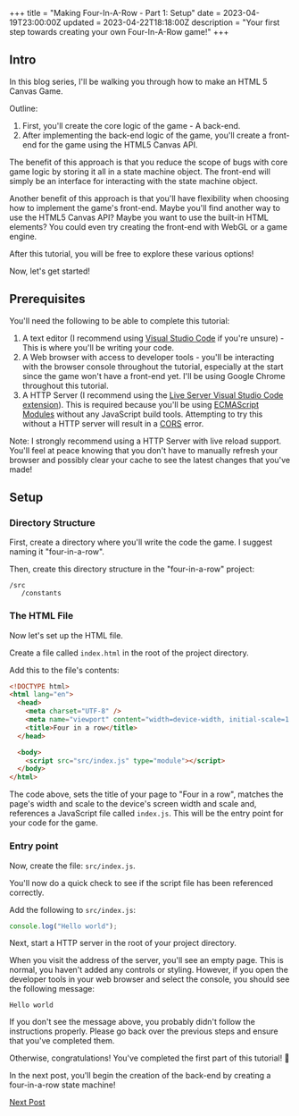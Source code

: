 +++
title = "Making Four-In-A-Row - Part 1: Setup"
date = 2023-04-19T23:00:00Z
updated = 2023-04-22T18:18:00Z
description = "Your first step towards creating your own Four-In-A-Row game!"
+++

## Intro

In this blog series, I'll be walking you through how to make an HTML 5 Canvas Game.

Outline:

1. First, you'll create the core logic of the game - A back-end.
2. After implementing the back-end logic of the game, you'll create a front-end for the game using the HTML5 Canvas API.

The benefit of this approach is that you reduce the scope of bugs with core game logic by storing it all in a state machine object. The front-end will simply be an interface for interacting with the state machine object.

Another benefit of this approach is that you'll have flexibility when choosing how to implement the game's front-end. Maybe you'll find another way to use the HTML5 Canvas API? Maybe you want to use the built-in HTML elements? You could even try creating the front-end with WebGL or a game engine.

After this tutorial, you will be free to explore these various options!

Now, let's get started!

## Prerequisites

You'll need the following to be able to complete this tutorial:

1. A text editor (I recommend using [Visual Studio Code](https://code.visualstudio.com/) if you're unsure) - This is where you'll be writing your code.
2. A Web browser with access to developer tools - you'll be interacting with the browser console throughout the tutorial, especially at the start since the game won't have a front-end yet. I'll be using Google Chrome throughout this tutorial.
3. A HTTP Server (I recommend using the [Live Server Visual Studio Code extension](https://marketplace.visualstudio.com/items?itemName=ritwickdeyLiveServer)). This is required because you'll be using [ECMAScript Modules](https://developer.mozilla.org/en-US/docs/Web/JavaScript/Guide/Modules) without any JavaScript build tools. Attempting to try this without a HTTP server will result in a [CORS](https://developer.mozilla.org/en-US/docs/Web/HTTP/CORS) error.

Note: I strongly recommend using a HTTP Server with live reload support. You'll feel at peace knowing that you don't have to manually refresh your browser and possibly clear your cache to see the latest changes that you've made!

## Setup

### Directory Structure

First, create a directory where you'll write the code the game. I suggest naming it "four-in-a-row".

Then, create this directory structure in the "four-in-a-row" project:

```
/src
   /constants
```

### The HTML File

Now let's set up the HTML file.

Create a file called `index.html` in the root of the project directory.

Add this to the file's contents:

```html
<!DOCTYPE html>
<html lang="en">
  <head>
    <meta charset="UTF-8" />
    <meta name="viewport" content="width=device-width, initial-scale=1.0" />
    <title>Four in a row</title>
  </head>

  <body>
    <script src="src/index.js" type="module"></script>
  </body>
</html>
```

The code above, sets the title of your page to "Four in a row", matches the page's width and scale to the device's screen width and scale and, references a JavaScript file called `index.js`. This will be the entry point for your code for the game.

### Entry point

Now, create the file: `src/index.js`.

You'll now do a quick check to see if the script file has been referenced correctly.

Add the following to `src/index.js`:

```js
console.log("Hello world");
```

Next, start a HTTP server in the root of your project directory.

When you visit the address of the server, you'll see an empty page. This is normal, you haven't added any controls or styling. However, if you open the developer tools in your web browser and select the console, you should see the following message:

```
Hello world
```

If you don't see the message above, you probably didn't follow the instructions properly. Please go back over the previous steps and ensure that you've completed them.

Otherwise, congratulations! You've completed the first part of this tutorial! 🥳

In the next post, you'll begin the creation of the back-end by creating a four-in-a-row state machine!

[Next Post](@/blog/making-four-in-a-row-part-2.md)
